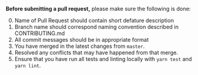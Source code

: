 **Before submitting a pull request,** please make sure the following is done:

0. Name of Pull Request should contain short defature description
1. Branch name should correspond naming convention described in CONTRIBUTING.md
2. All commit messages should be in appropriate format
3. You have merged in the latest changes from `master`.
4. Resolved any conflicts that may have happened from that merge.
5. Ensure that you have run all tests and linting locally with `yarn test` and `yarn lint`.